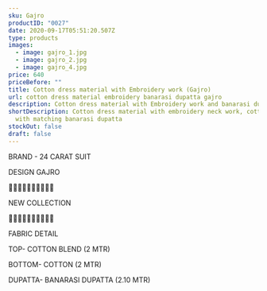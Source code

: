 ```yaml
---
sku: Gajro
productID: "0027"
date: 2020-09-17T05:51:20.507Z
type: products
images:
  - image: gajro_1.jpg
  - image: gajro_2.jpg
  - image: gajro_4.jpg
price: 640
priceBefore: ""
title: Cotton dress material with Embroidery work (Gajro)
url: cotton dress material embroidery banarasi dupatta gajro
description: Cotton dress material with Embroidery work and banarasi dupatta
shortDescription: Cotton dress material with embroidery neck work, cotton salwar
  with matching banarasi dupatta
stockOut: false
draft: false
---
```

BRAND - 24 CARAT SUIT

DESIGN GAJRO

💐💐💐💐💐💐💐💐💐💐

NEW COLLECTION

🌷🌷🌷🌷🌷🌷🌷🌷🌷🌷

FABRIC DETAIL

TOP- COTTON BLEND (2 MTR)

BOTTOM- COTTON (2 MTR)

DUPATTA- BANARASI DUPATTA (2.10 MTR)